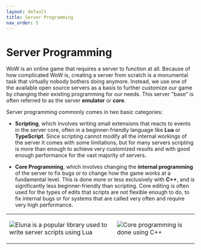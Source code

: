 ```yaml
---
layout: default
title: Server Programming
nav_order: 5
---
```


# Server Programming

WoW is an online game that requires a server to function at all. Because of how complicated WoW is, creating a server from scratch is a monumental task that virtually nobody bothers doing anymore. Instead, we use one of the available open source servers as a basis to further customize our game by changing their existing programming for our needs. This server "base" is often referred to as the server **emulator** or **core**.

Server programming commonly comes in two basic categories:

- **Scripting**, which involves writing small extensions that reacts to events in the server core, often in a beginner-friendly language like **Lua** or **TypeScript**. Since scripting cannot modify all the internal workings of the server it comes with some limitations, but for many servers scripting is more than enough to achieve very customized results and with good enough performance for the vast majority of servers.

- **Core Programming**, which involves changing the **internal programming** of the server to fix bugs or to change how the game works at a fundamental level. This is done more or less exclusively with **C++**, and is significantly less beginner-friendly than scripting. Core editing is often used for the types of edits that scripts are not flexible enough to do, to fix internal bugs or for systems that are called very often and require very high performance.

<table class="gt" style="table-layout: fixed; width: 100%;">
    <tr>
        <td><p><img class="mi" src="https://i.imgur.com/yZuVnny.png">Eluna is a popular library used to write server scripts using Lua</p></td>
        <td><p><img class="mi" src="https://i.imgur.com/818iIaN.png">Core programming is done using C++</p></td>
    </tr>
</table>
